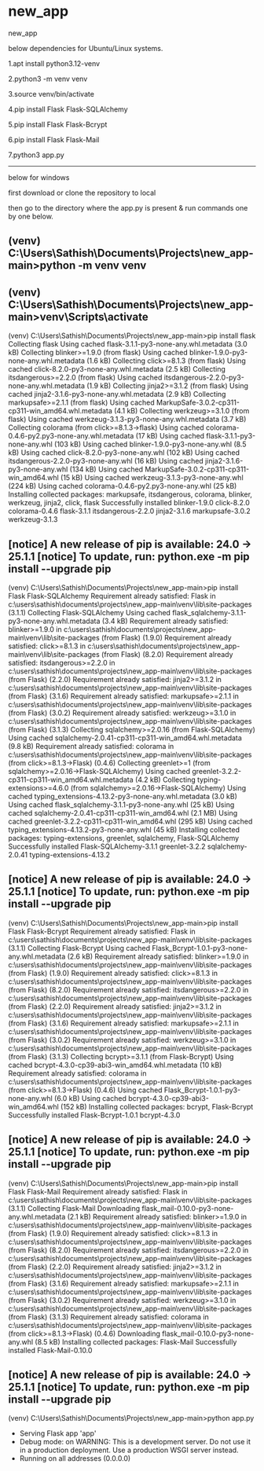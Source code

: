 # new_app
new_app

below dependencies for Ubuntu/Linux systems.

1.apt install python3.12-venv

2.python3 -m venv venv

3.source venv/bin/activate

4.pip install Flask Flask-SQLAlchemy

5.pip install Flask Flask-Bcrypt

6.pip install Flask Flask-Mail

7.python3 app.py



--------------------------------------------

below for windows

first download or clone the repository to local

then go to the directory where the app.py is present & run commands one by one below.

(venv) C:\Users\Sathish\Documents\Projects\new_app-main>python -m venv venv
-----------------------------------------------------
(venv) C:\Users\Sathish\Documents\Projects\new_app-main>venv\Scripts\activate
-----------------------------------------------------
(venv) C:\Users\Sathish\Documents\Projects\new_app-main>pip install flask
Collecting flask
  Using cached flask-3.1.1-py3-none-any.whl.metadata (3.0 kB)
Collecting blinker>=1.9.0 (from flask)
  Using cached blinker-1.9.0-py3-none-any.whl.metadata (1.6 kB)
Collecting click>=8.1.3 (from flask)
  Using cached click-8.2.0-py3-none-any.whl.metadata (2.5 kB)
Collecting itsdangerous>=2.2.0 (from flask)
  Using cached itsdangerous-2.2.0-py3-none-any.whl.metadata (1.9 kB)
Collecting jinja2>=3.1.2 (from flask)
  Using cached jinja2-3.1.6-py3-none-any.whl.metadata (2.9 kB)
Collecting markupsafe>=2.1.1 (from flask)
  Using cached MarkupSafe-3.0.2-cp311-cp311-win_amd64.whl.metadata (4.1 kB)
Collecting werkzeug>=3.1.0 (from flask)
  Using cached werkzeug-3.1.3-py3-none-any.whl.metadata (3.7 kB)
Collecting colorama (from click>=8.1.3->flask)
  Using cached colorama-0.4.6-py2.py3-none-any.whl.metadata (17 kB)
Using cached flask-3.1.1-py3-none-any.whl (103 kB)
Using cached blinker-1.9.0-py3-none-any.whl (8.5 kB)
Using cached click-8.2.0-py3-none-any.whl (102 kB)
Using cached itsdangerous-2.2.0-py3-none-any.whl (16 kB)
Using cached jinja2-3.1.6-py3-none-any.whl (134 kB)
Using cached MarkupSafe-3.0.2-cp311-cp311-win_amd64.whl (15 kB)
Using cached werkzeug-3.1.3-py3-none-any.whl (224 kB)
Using cached colorama-0.4.6-py2.py3-none-any.whl (25 kB)
Installing collected packages: markupsafe, itsdangerous, colorama, blinker, werkzeug, jinja2, click, flask
Successfully installed blinker-1.9.0 click-8.2.0 colorama-0.4.6 flask-3.1.1 itsdangerous-2.2.0 jinja2-3.1.6 markupsafe-3.0.2 werkzeug-3.1.3

[notice] A new release of pip is available: 24.0 -> 25.1.1
[notice] To update, run: python.exe -m pip install --upgrade pip
---------------------------------
(venv) C:\Users\Sathish\Documents\Projects\new_app-main>pip install Flask Flask-SQLAlchemy
Requirement already satisfied: Flask in c:\users\sathish\documents\projects\new_app-main\venv\lib\site-packages (3.1.1)
Collecting Flask-SQLAlchemy
  Using cached flask_sqlalchemy-3.1.1-py3-none-any.whl.metadata (3.4 kB)
Requirement already satisfied: blinker>=1.9.0 in c:\users\sathish\documents\projects\new_app-main\venv\lib\site-packages (from Flask) (1.9.0)
Requirement already satisfied: click>=8.1.3 in c:\users\sathish\documents\projects\new_app-main\venv\lib\site-packages (from Flask) (8.2.0)
Requirement already satisfied: itsdangerous>=2.2.0 in c:\users\sathish\documents\projects\new_app-main\venv\lib\site-packages (from Flask) (2.2.0)
Requirement already satisfied: jinja2>=3.1.2 in c:\users\sathish\documents\projects\new_app-main\venv\lib\site-packages (from Flask) (3.1.6)
Requirement already satisfied: markupsafe>=2.1.1 in c:\users\sathish\documents\projects\new_app-main\venv\lib\site-packages (from Flask) (3.0.2)
Requirement already satisfied: werkzeug>=3.1.0 in c:\users\sathish\documents\projects\new_app-main\venv\lib\site-packages (from Flask) (3.1.3)
Collecting sqlalchemy>=2.0.16 (from Flask-SQLAlchemy)
  Using cached sqlalchemy-2.0.41-cp311-cp311-win_amd64.whl.metadata (9.8 kB)
Requirement already satisfied: colorama in c:\users\sathish\documents\projects\new_app-main\venv\lib\site-packages (from click>=8.1.3->Flask) (0.4.6)
Collecting greenlet>=1 (from sqlalchemy>=2.0.16->Flask-SQLAlchemy)
  Using cached greenlet-3.2.2-cp311-cp311-win_amd64.whl.metadata (4.2 kB)
Collecting typing-extensions>=4.6.0 (from sqlalchemy>=2.0.16->Flask-SQLAlchemy)
  Using cached typing_extensions-4.13.2-py3-none-any.whl.metadata (3.0 kB)
Using cached flask_sqlalchemy-3.1.1-py3-none-any.whl (25 kB)
Using cached sqlalchemy-2.0.41-cp311-cp311-win_amd64.whl (2.1 MB)
Using cached greenlet-3.2.2-cp311-cp311-win_amd64.whl (295 kB)
Using cached typing_extensions-4.13.2-py3-none-any.whl (45 kB)
Installing collected packages: typing-extensions, greenlet, sqlalchemy, Flask-SQLAlchemy
Successfully installed Flask-SQLAlchemy-3.1.1 greenlet-3.2.2 sqlalchemy-2.0.41 typing-extensions-4.13.2

[notice] A new release of pip is available: 24.0 -> 25.1.1
[notice] To update, run: python.exe -m pip install --upgrade pip
-----------------------------------------------------
(venv) C:\Users\Sathish\Documents\Projects\new_app-main>pip install Flask Flask-Bcrypt
Requirement already satisfied: Flask in c:\users\sathish\documents\projects\new_app-main\venv\lib\site-packages (3.1.1)
Collecting Flask-Bcrypt
  Using cached Flask_Bcrypt-1.0.1-py3-none-any.whl.metadata (2.6 kB)
Requirement already satisfied: blinker>=1.9.0 in c:\users\sathish\documents\projects\new_app-main\venv\lib\site-packages (from Flask) (1.9.0)
Requirement already satisfied: click>=8.1.3 in c:\users\sathish\documents\projects\new_app-main\venv\lib\site-packages (from Flask) (8.2.0)
Requirement already satisfied: itsdangerous>=2.2.0 in c:\users\sathish\documents\projects\new_app-main\venv\lib\site-packages (from Flask) (2.2.0)
Requirement already satisfied: jinja2>=3.1.2 in c:\users\sathish\documents\projects\new_app-main\venv\lib\site-packages (from Flask) (3.1.6)
Requirement already satisfied: markupsafe>=2.1.1 in c:\users\sathish\documents\projects\new_app-main\venv\lib\site-packages (from Flask) (3.0.2)
Requirement already satisfied: werkzeug>=3.1.0 in c:\users\sathish\documents\projects\new_app-main\venv\lib\site-packages (from Flask) (3.1.3)
Collecting bcrypt>=3.1.1 (from Flask-Bcrypt)
  Using cached bcrypt-4.3.0-cp39-abi3-win_amd64.whl.metadata (10 kB)
Requirement already satisfied: colorama in c:\users\sathish\documents\projects\new_app-main\venv\lib\site-packages (from click>=8.1.3->Flask) (0.4.6)
Using cached Flask_Bcrypt-1.0.1-py3-none-any.whl (6.0 kB)
Using cached bcrypt-4.3.0-cp39-abi3-win_amd64.whl (152 kB)
Installing collected packages: bcrypt, Flask-Bcrypt
Successfully installed Flask-Bcrypt-1.0.1 bcrypt-4.3.0

[notice] A new release of pip is available: 24.0 -> 25.1.1
[notice] To update, run: python.exe -m pip install --upgrade pip
-----------------------------------------------------
(venv) C:\Users\Sathish\Documents\Projects\new_app-main>pip install Flask Flask-Mail
Requirement already satisfied: Flask in c:\users\sathish\documents\projects\new_app-main\venv\lib\site-packages (3.1.1)
Collecting Flask-Mail
  Downloading flask_mail-0.10.0-py3-none-any.whl.metadata (2.1 kB)
Requirement already satisfied: blinker>=1.9.0 in c:\users\sathish\documents\projects\new_app-main\venv\lib\site-packages (from Flask) (1.9.0)
Requirement already satisfied: click>=8.1.3 in c:\users\sathish\documents\projects\new_app-main\venv\lib\site-packages (from Flask) (8.2.0)
Requirement already satisfied: itsdangerous>=2.2.0 in c:\users\sathish\documents\projects\new_app-main\venv\lib\site-packages (from Flask) (2.2.0)
Requirement already satisfied: jinja2>=3.1.2 in c:\users\sathish\documents\projects\new_app-main\venv\lib\site-packages (from Flask) (3.1.6)
Requirement already satisfied: markupsafe>=2.1.1 in c:\users\sathish\documents\projects\new_app-main\venv\lib\site-packages (from Flask) (3.0.2)
Requirement already satisfied: werkzeug>=3.1.0 in c:\users\sathish\documents\projects\new_app-main\venv\lib\site-packages (from Flask) (3.1.3)
Requirement already satisfied: colorama in c:\users\sathish\documents\projects\new_app-main\venv\lib\site-packages (from click>=8.1.3->Flask) (0.4.6)
Downloading flask_mail-0.10.0-py3-none-any.whl (8.5 kB)
Installing collected packages: Flask-Mail
Successfully installed Flask-Mail-0.10.0

[notice] A new release of pip is available: 24.0 -> 25.1.1
[notice] To update, run: python.exe -m pip install --upgrade pip
-----------------------------------------------------
(venv) C:\Users\Sathish\Documents\Projects\new_app-main>python app.py
 * Serving Flask app 'app'
 * Debug mode: on
WARNING: This is a development server. Do not use it in a production deployment. Use a production WSGI server instead.
 * Running on all addresses (0.0.0.0)

